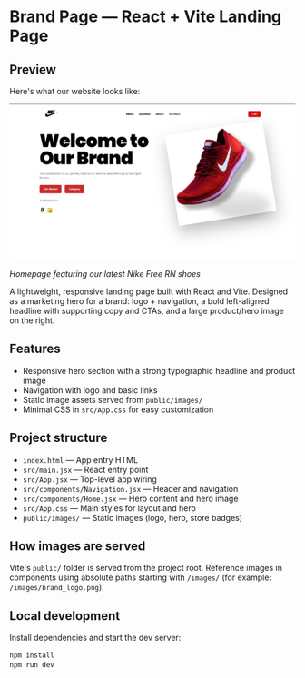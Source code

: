 # Brand Page — React + Vite Landing Page

## Preview

Here's what our website looks like:

![Nike Website Homepage](./image.png)

*Homepage featuring our latest Nike Free RN shoes*

A lightweight, responsive landing page built with React and Vite. Designed as a marketing hero for a brand: logo + navigation, a bold left-aligned headline with supporting copy and CTAs, and a large product/hero image on the right.

## Features

- Responsive hero section with a strong typographic headline and product image
- Navigation with logo and basic links
- Static image assets served from `public/images/`
- Minimal CSS in `src/App.css` for easy customization

## Project structure

- `index.html` — App entry HTML
- `src/main.jsx` — React entry point
- `src/App.jsx` — Top-level app wiring
- `src/components/Navigation.jsx` — Header and navigation
- `src/components/Home.jsx` — Hero content and hero image
- `src/App.css` — Main styles for layout and hero
- `public/images/` — Static images (logo, hero, store badges)

## How images are served

Vite's `public/` folder is served from the project root. Reference images in components using absolute paths starting with `/images/` (for example: `/images/brand_logo.png`).

## Local development

Install dependencies and start the dev server:

```cmd
npm install
npm run dev

